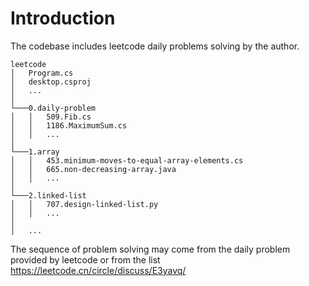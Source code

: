 # Introduction
The codebase includes leetcode daily problems solving by the author.

```
leetcode
│   Program.cs
│   desktop.csproj
│   ...
│
└───0.daily-problem
│   │   509.Fib.cs
│   │   1186.MaximumSum.cs
│   │   ...
│
└───1.array
│   │   453.minimum-moves-to-equal-array-elements.cs
│   │   665.non-decreasing-array.java
│   │   ...
│
└───2.linked-list
│   │   707.design-linked-list.py
│   │   ...
│
│   ...

```
The sequence of problem solving may come from the daily problem provided by leetcode or from the list https://leetcode.cn/circle/discuss/E3yavq/